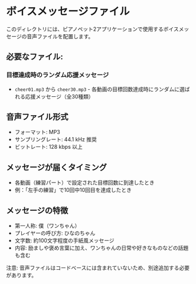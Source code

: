 # ボイスメッセージファイル

このディレクトリには、ピアノペット2アプリケーションで使用するボイスメッセージの音声ファイルを配置します。

## 必要なファイル:

### 目標達成時のランダム応援メッセージ
- `cheer01.mp3` から `cheer30.mp3` - 各動画の目標回数達成時にランダムに選ばれる応援メッセージ（全30種類）

## 音声ファイル形式
- フォーマット: MP3
- サンプリングレート: 44.1 kHz 推奨
- ビットレート: 128 kbps 以上

## メッセージが届くタイミング
- 各動画（練習パート）で設定された目標回数に到達したとき
- 例：「左手の練習」で10回中10回目を達成したとき

## メッセージの特徴
- 第一人称: 僕（ワンちゃん）
- プレイヤーの呼び方: ひなのちゃん
- 文字数: 約100文字程度の手紙風メッセージ
- 内容: 励ましや褒め言葉に加え、ワンちゃんの日常や好きなものなどの話題も含む

注意: 音声ファイルはコードベースには含まれていないため、別途追加する必要があります。